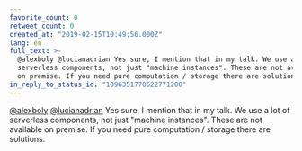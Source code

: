 ```yaml
---
favorite_count: 0
retweet_count: 0
created_at: "2019-02-15T10:49:56.000Z"
lang: en
full_text: >-
  @alexboly @lucianadrian Yes sure, I mention that in my talk. We use a lot of
  serverless components, not just "machine instances". These are not available
  on premise. If you need pure computation / storage there are solutions.
in_reply_to_status_id: "1096351770622771200"
---
```


[@alexboly](https://twitter.com/alexboly)
[@lucianadrian](https://twitter.com/lucianadrian) Yes sure, I mention that in my
talk. We use a lot of serverless components, not just "machine instances". These
are not available on premise. If you need pure computation / storage there are
solutions.
